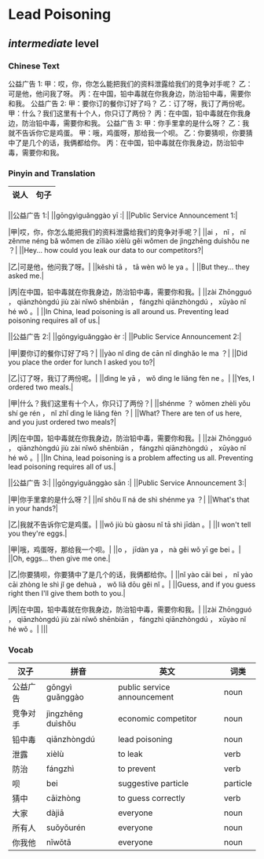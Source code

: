 # Lead Poisoning
## *intermediate* level

### Chinese Text
公益广告 1:
甲：哎，你，你怎么能把我们的资料泄露给我们的竞争对手呢？
乙：可是他，他问我了呀。
丙：在中国，铅中毒就在你我身边，防治铅中毒，需要你和我。
公益广告 2:
甲：要你订的餐你订好了吗？
乙：订了呀，我订了两份呢。
甲：什么？我们这里有十个人，你只订了两份？
丙：在中国，铅中毒就在你我身边，防治铅中毒，需要你和我。
公益广告 3:
甲：你手里拿的是什么呀？
乙：我就不告诉你它是鸡蛋。
甲：哦，鸡蛋呀，那给我一个呗。
乙：你要猜呗，你要猜中了是几个的话，我俩都给你。
丙：在中国，铅中毒就在你我身边，防治铅中毒，需要你和我。

### Pinyin and Translation
|说人|句子|
|----|----|

||公益广告 1:|
||gōngyìguǎnggào  yī :|
||Public Service Announcement 1:|

|甲|哎，你，你怎么能把我们的资料泄露给我们的竞争对手呢？|
||ai ， nǐ ， nǐ zěnme néng bǎ wǒmen de zīliào xièlù gěi wǒmen de jìngzhēng duìshǒu ne ？|
||Hey... how could you leak our data to our competitors?|

|乙|可是他，他问我了呀。|
||kěshì tā ， tā wèn wǒ le ya 。|
||But they... they asked me.|

|丙|在中国，铅中毒就在你我身边，防治铅中毒，需要你和我。|
||zài Zhōngguó ， qiānzhòngdú jiù zài nǐwǒ shēnbiān ， fángzhì qiānzhòngdú ， xūyào nǐ hé wǒ 。|
||In China, lead poisoning is all around us. Preventing lead poisoning requires all of us.|

||公益广告 2:|
||gōngyìguǎnggào  èr :|
||Public Service Announcement 2:|

|甲|要你订的餐你订好了吗？|
||yào nǐ dìng de cān nǐ dìnghǎo le ma ？|
||Did you place the order for lunch I asked you to?|

|乙|订了呀，我订了两份呢。|
||dìng le yā ， wǒ dìng le liǎng fèn ne 。|
||Yes, I ordered two meals.|

|甲|什么？我们这里有十个人，你只订了两份？|
||shénme ？ wǒmen zhèli yǒu shí ge rén ， nǐ zhǐ dìng le liǎng fèn ？|
||What? There are ten of us here, and you just ordered two meals?|

|丙|在中国，铅中毒就在你我身边，防治铅中毒，需要你和我。|
||zài Zhōngguó ， qiānzhòngdú jiù zài nǐwǒ shēnbiān ， fángzhì qiānzhòngdú ， xūyào nǐ hé wǒ 。|
||In China, lead poisoning is a problem affecting us all. Preventing lead poisoning requires all of us.|

||公益广告 3:|
||gōngyìguǎnggào  sān :|
||Public Service Announcement 3:|

|甲|你手里拿的是什么呀？|
||nǐ shǒu lǐ ná de shì shénme ya ？|
||What's that in your hands?|

|乙|我就不告诉你它是鸡蛋。|
||wǒ jiù bù gàosu nǐ tā shì jīdàn 。|
||I won't tell you they're eggs.|

|甲|哦，鸡蛋呀，那给我一个呗。|
||o ， jīdàn ya ， nà gěi wǒ yī ge bei 。|
||Oh, eggs... then give me one.|

|乙|你要猜呗，你要猜中了是几个的话，我俩都给你。|
||nǐ yào cāi bei ， nǐ yào cāi zhòng le shì jǐ ge dehuà ， wǒ liǎ dōu gěi nǐ 。|
||Guess, and if you guess right then I'll give them both to you.|

|丙|在中国，铅中毒就在你我身边，防治铅中毒，需要你和我。|
||zài Zhōngguó ， qiānzhòngdú jiù zài nǐwǒ shēnbiān ， fángzhì qiānzhòngdú ， xūyào nǐ hé wǒ 。|
|||
### Vocab
|汉子|拼音|英文|词类|
|----|----|----|----|
|公益广告|gōngyì guǎnggào|public service announcement|noun|
|竞争对手|jìngzhēng duìshǒu|economic competitor|noun|
|铅中毒|qiānzhòngdú|lead poisoning|noun|
|泄露|xièlù|to leak|verb|
|防治|fángzhì|to prevent|verb|
|呗|bei|suggestive particle|particle|
|猜中|cāizhòng|to guess correctly|verb|
|大家|dàjiā|everyone|noun|
|所有人|suǒyǒurén|everyone|noun|
|你我他|nǐwǒtā|everyone|noun|